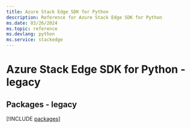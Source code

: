 ```yaml
---
title: Azure Stack Edge SDK for Python
description: Reference for Azure Stack Edge SDK for Python
ms.date: 03/26/2024
ms.topic: reference
ms.devlang: python
ms.service: stackedge
---
```

# Azure Stack Edge SDK for Python - legacy
## Packages - legacy
[!INCLUDE [packages](stack-edge-index.md)]